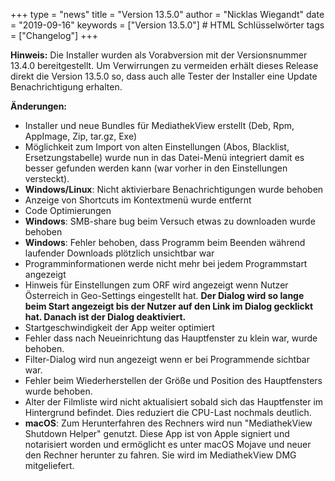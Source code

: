 +++
type = "news"
title = "Version 13.5.0"
author = "Nicklas Wiegandt"
date = "2019-09-16"
keywords = ["Version 13.5.0"] # HTML Schlüsselwörter
tags = ["Changelog"]
+++

**Hinweis:** Die Installer wurden als Vorabversion mit der Versionsnummer 13.4.0 bereitgestellt. Um Verwirrungen zu vermeiden erhält dieses Release direkt die Version 13.5.0 so, dass auch alle Tester der Installer eine Update Benachrichtigung erhalten.

**Änderungen:**

* Installer und neue Bundles für MediathekView erstellt (Deb, Rpm, AppImage, Zip, tar.gz, Exe)
* Möglichkeit zum Import von alten Einstellungen (Abos, Blacklist, Ersetzungstabelle) wurde nun in das Datei-Menü integriert damit es besser gefunden werden kann (war vorher in den Einstellungen versteckt).
* **Windows/Linux**: Nicht aktivierbare Benachrichtigungen wurde behoben
* Anzeige von Shortcuts im Kontextmenü wurde entfernt
* Code Optimierungen
* **Windows**: SMB-share bug beim Versuch etwas zu downloaden wurde behoben
* **Windows**: Fehler behoben, dass Programm beim Beenden während laufender Downloads plötzlich unsichtbar war
* Programminformationen werde nicht mehr bei jedem Programmstart angezeigt
* Hinweis für Einstellungen zum ORF wird angezeigt wenn Nutzer Österreich in Geo-Settings eingestellt hat. **Der Dialog wird so lange beim Start angezeigt bis der Nutzer auf den Link im Dialog gecklickt hat. Danach ist der Dialog deaktiviert.**
* Startgeschwindigkeit der App weiter optimiert
* Fehler dass nach Neueinrichtung das Hauptfenster zu klein war, wurde behoben.
* Filter-Dialog wird nun angezeigt wenn er bei Programmende sichtbar war.
* Fehler beim Wiederherstellen der Größe und Position des Hauptfensters wurde behoben.
* Alter der Filmliste wird nicht aktualisiert sobald sich das Hauptfenster im Hintergrund befindet. Dies reduziert die CPU-Last nochmals deutlich.
* **macOS**: Zum Herunterfahren des Rechners wird nun "MediathekView Shutdown Helper" genutzt. Diese App ist von Apple signiert und notarisiert worden und ermöglicht es unter macOS Mojave und neuer den Rechner herunter zu fahren. Sie wird im MediathekView DMG mitgeliefert.
